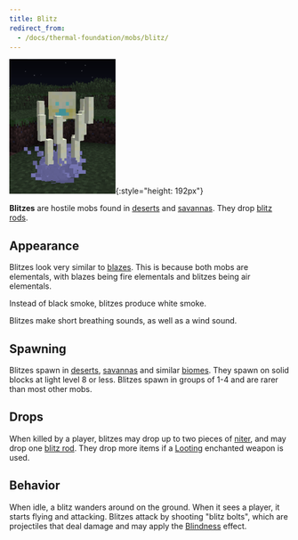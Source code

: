 ```yaml
---
title: Blitz
redirect_from:
  - /docs/thermal-foundation/mobs/blitz/
---
```


![Blitz](/assets/images/thermal-foundation/blitz.png){:style="height: 192px"}


**Blitzes** are hostile mobs found in
[deserts](https://minecraft.gamepedia.com/Desert) and
[savannas](https://minecraft.gamepedia.com/Savanna). They drop [blitz
rods](/docs/thermal-foundation/items/materials/elemental/blitz-rod).


Appearance
----------

Blitzes look very similar to [blazes](https://minecraft.gamepedia.com/Blaze).
This is because both mobs are elementals, with blazes being fire elementals and
blitzes being air elementals.

Instead of black smoke, blitzes produce white smoke.

Blitzes make short breathing sounds, as well as a wind sound.


Spawning
--------

Blitzes spawn in [deserts](https://minecraft.gamepedia.com/Desert),
[savannas](https://minecraft.gamepedia.com/Savanna) and similar
[biomes](https://minecraft.gamepedia.com/Biome). They spawn on solid blocks at
light level 8 or less. Blitzes spawn in groups of 1-4 and are rarer than most
other mobs.


Drops
-----

When killed by a player, blitzes may drop up to two pieces of
[niter](/docs/thermal-foundation/items/materials/other/niter/), and may drop one
[blitz rod](/docs/thermal-foundation/items/materials/elemental/blitz-rod/). They
drop more items if a [Looting](https://minecraft.gamepedia.com/Looting)
enchanted weapon is used.


Behavior
--------

When idle, a blitz wanders around on the ground. When it sees a player, it
starts flying and attacking. Blitzes attack by shooting "blitz bolts", which are
projectiles that deal damage and may apply the
[Blindness](https://minecraft.gamepedia.com/Blindness) effect.
